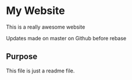 # My Website

This is a really awesome website

Updates made on master on Github before rebase

## Purpose
 This file is just a readme file.
